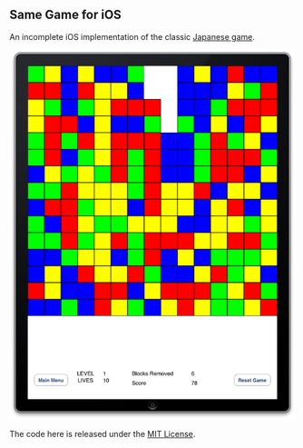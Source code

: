 Same Game for iOS
-----------------

An incomplete iOS implementation of the classic [Japanese game](http://en.wikipedia.org/wiki/SameGame).

![Screenshot of Gameplay](screenshot.png)

The code here is released under the [MIT License](http://opensource.org/licenses/mit-license.php).
